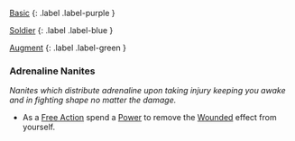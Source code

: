 
[Basic](Game/Basic-List)
{: .label .label-purple }

[Soldier](Game/Soldier)
{: .label .label-blue }

[Augment](Game/Augment-List)
{: .label .label-green }
### Adrenaline Nanites
*Nanites which distribute adrenaline upon taking injury keeping you awake and in fighting shape no matter the damage.*
* As a [Free Action](Game/Core/Terminology#Free%20Action) spend a [Power](Game/Additional-Attributes#Power) to remove the [Wounded](Core/Effects#Wounded) effect from yourself.

